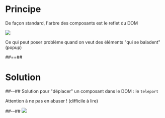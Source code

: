 # Principe

De façon standard, l'arbre des composants est le reflet du DOM

![](assets/images/school/teleport/component-tree.png)

Ce qui peut poser problème quand on veut des éléments "qui se baladent" (popup)

##==##
<!-- .slide: class="two-column-layout" -->
# Solution

##--##
Solution pour "déplacer" un composant dans le DOM : le `teleport`

Attention à ne pas en abuser ! (difficile à lire)

##--##
![](assets/images/school/teleport/teleport.png)




